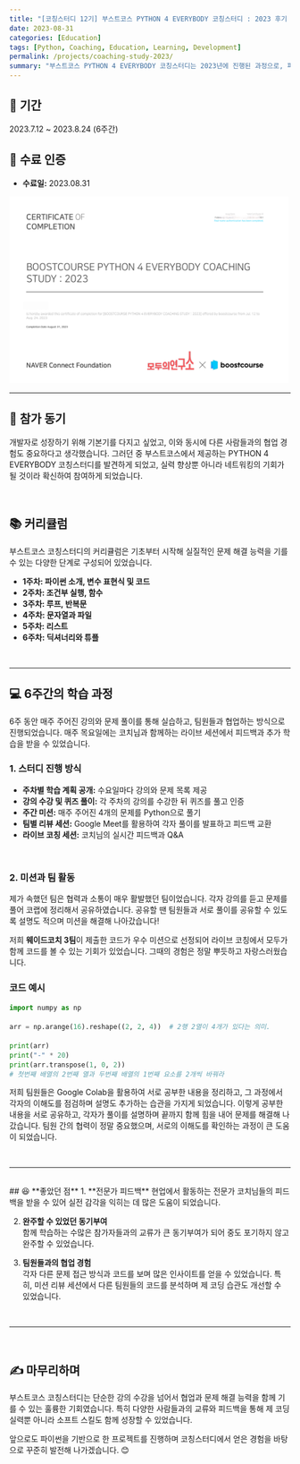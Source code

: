 ```yaml
---
title: "[코칭스터디 12기] 부스트코스 PYTHON 4 EVERYBODY 코칭스터디 : 2023 후기 🎓"
date: 2023-08-31
categories: [Education]
tags: [Python, Coaching, Education, Learning, Development]
permalink: /projects/coaching-study-2023/
summary: "부스트코스 PYTHON 4 EVERYBODY 코칭스터디는 2023년에 진행된 과정으로, 파이썬 기초부터 심화까지 학습하고 프로젝트를 완성하며 실력을 쌓은 경험을 공유한 후기입니다."
---
```



<!-- # [코칭스터디 12기] 부스트코스 PYTHON 4 EVERYBODY 코칭스터디 : 2023 후기 🎓 -->

## 📅 **기간**  
2023.7.12 ~ 2023.8.24 (6주간)  

## 📜 **수료 인증**  
- **수료일:** 2023.08.31  
<img src="/images/boostcourse/certificate.png" alt="수료증" style="width: 500px;">


---

## 📍 **참가 동기**  
개발자로 성장하기 위해 기본기를 다지고 싶었고, 이와 동시에 다른 사람들과의 협업 경험도 중요하다고 생각했습니다. 그러던 중 부스트코스에서 제공하는 PYTHON 4 EVERYBODY 코칭스터디를 발견하게 되었고, 실력 향상뿐 아니라 네트워킹의 기회가 될 것이라 확신하여 참여하게 되었습니다.

<br>

## 📚 **커리큘럼**  
부스트코스 코칭스터디의 커리큘럼은 기초부터 시작해 실질적인 문제 해결 능력을 기를 수 있는 다양한 단계로 구성되어 있었습니다.

- **1주차: 파이썬 소개, 변수 표현식 및 코드**
- **2주차: 조건부 실행, 함수**
- **3주차: 루프, 반복문**
- **4주차: 문자열과 파일**
- **5주차: 리스트**
- **6주차: 딕셔너리와 튜플**

<br>

---

## 💻 **6주간의 학습 과정**  
6주 동안 매주 주어진 강의와 문제 풀이를 통해 실습하고, 팀원들과 협업하는 방식으로 진행되었습니다. 매주 목요일에는 코치님과 함께하는 라이브 세션에서 피드백과 추가 학습을 받을 수 있었습니다.

### 1. **스터디 진행 방식**  
- **주차별 학습 계획 공개:** 수요일마다 강의와 문제 목록 제공  
- **강의 수강 및 퀴즈 풀이:** 각 주차의 강의를 수강한 뒤 퀴즈를 풀고 인증  
- **주간 미션:** 매주 주어진 4개의 문제를 Python으로 풀기  
- **팀별 리뷰 세션:** Google Meet를 활용하여 각자 풀이를 발표하고 피드백 교환  
- **라이브 코칭 세션:** 코치님의 실시간 피드백과 Q&A

<br>

### 2. **미션과 팀 활동**  
제가 속했던 팀은 협력과 소통이 매우 활발했던 팀이었습니다. 각자 강의를 듣고 문제를 풀어 코랩에 정리해서 공유하였습니다. 공유할 땐 팀원들과 서로 풀이를 공유할 수 있도록 설명도 적으며 미션을 해결해 나아갔습니다!

저희 **웨이드코치 3팀**이 제출한 코드가 우수 미션으로 선정되어 라이브 코칭에서 모두가 함께 코드를 볼 수 있는 기회가 있었습니다. 그때의 경험은 정말 뿌듯하고 자랑스러웠습니다.

### 코드 예시

```python
import numpy as np

arr = np.arange(16).reshape((2, 2, 4))  # 2행 2열이 4개가 있다는 의미.

print(arr)
print("-" * 20)
print(arr.transpose(1, 0, 2))
# 첫번째 배열의 2번째 열과 두번째 배열의 1번째 요소를 2개씩 바꿔라
```

저희 팀원들은 Google Colab을 활용하여 서로 공부한 내용을 정리하고, 그 과정에서 각자의 이해도를 점검하며 설명도 추가하는 습관을 가지게 되었습니다. 이렇게 공부한 내용을 서로 공유하고, 각자가 풀이를 설명하며 끝까지 함께 힘을 내어 문제를 해결해 나갔습니다. 팀원 간의 협력이 정말 중요했으며, 서로의 이해도를 확인하는 과정이 큰 도움이 되었습니다.

<br>

---
<br>
## 😆 **좋았던 점**
1. **전문가 피드백**  
   현업에서 활동하는 전문가 코치님들의 피드백을 받을 수 있어 실전 감각을 익히는 데 많은 도움이 되었습니다.

2. **완주할 수 있었던 동기부여**  
   함께 학습하는 수많은 참가자들과의 교류가 큰 동기부여가 되어 중도 포기하지 않고 완주할 수 있었습니다.

3. **팀원들과의 협업 경험**  
   각자 다른 문제 접근 방식과 코드를 보며 많은 인사이트를 얻을 수 있었습니다. 특히, 미션 리뷰 세션에서 다른 팀원들의 코드를 분석하며 제 코딩 습관도 개선할 수 있었습니다.

<br>

---

<br>

## ✍️ **마무리하며**  
부스트코스 코칭스터디는 단순한 강의 수강을 넘어서 협업과 문제 해결 능력을 함께 기를 수 있는 훌륭한 기회였습니다. 특히 다양한 사람들과의 교류와 피드백을 통해 제 코딩 실력뿐 아니라 소프트 스킬도 함께 성장할 수 있었습니다.

앞으로도 파이썬을 기반으로 한 프로젝트를 진행하며 코칭스터디에서 얻은 경험을 바탕으로 꾸준히 발전해 나가겠습니다. 😊

